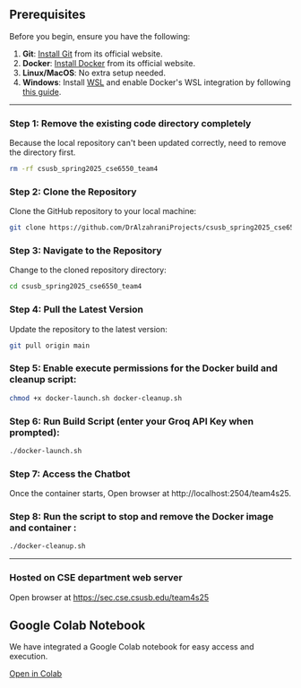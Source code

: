 ## Prerequisites

Before you begin, ensure you have the following:

1. **Git**: [Install Git](https://git-scm.com/) from its official website.
2. **Docker**: [Install Docker](https://www.docker.com) from its official website.
3. **Linux/MacOS**: No extra setup needed.
4. **Windows**: Install [WSL](https://learn.microsoft.com/en-us/windows/wsl/install) and enable Docker's WSL integration by following [this guide](https://docs.docker.com/desktop/windows/wsl/).

---

### Step 1: Remove the existing code directory completely

Because the local repository can't been updated correctly, need to remove the directory first.

```bash
rm -rf csusb_spring2025_cse6550_team4
```

### Step 2: Clone the Repository

Clone the GitHub repository to your local machine:

```bash
git clone https://github.com/DrAlzahraniProjects/csusb_spring2025_cse6550_team4.git
```

### Step 3: Navigate to the Repository

Change to the cloned repository directory:

```bash
cd csusb_spring2025_cse6550_team4
```

### Step 4: Pull the Latest Version

Update the repository to the latest version:

```bash
git pull origin main
```

### Step 5: Enable execute permissions for the Docker build and cleanup script:


```bash
chmod +x docker-launch.sh docker-cleanup.sh
```

### Step 6: Run Build Script (enter your Groq API Key when prompted):

```bash
./docker-launch.sh
```

### Step 7: Access the Chatbot

Once the container starts, Open browser at http://localhost:2504/team4s25.

### Step 8: Run the script to stop and remove the Docker image and container :

```bash
./docker-cleanup.sh
```

---

### Hosted on CSE department web server

Open browser at  https://sec.cse.csusb.edu/team4s25

## Google Colab Notebook  

We have integrated a Google Colab notebook for easy access and execution.

[Open in Colab](https://colab.research.google.com/drive/1c9lR1g3JFY5eTjBAA-KURuW-_DH83ijp?usp=sharing#scrollTo=WdYysvnzW4Do)  

